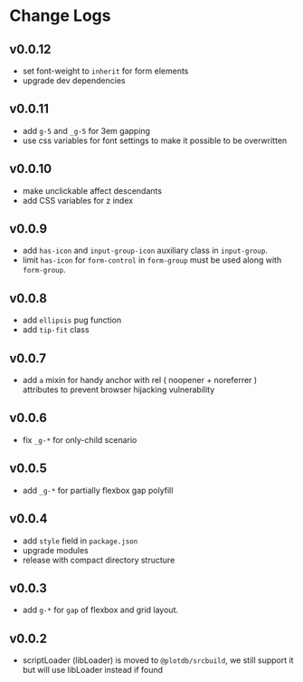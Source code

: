 # Change Logs

## v0.0.12

 - set font-weight to `inherit` for form elements
 - upgrade dev dependencies


## v0.0.11

 - add `g-5` and `_g-5` for 3em gapping
 - use css variables for font settings to make it possible to be overwritten


## v0.0.10

 - make unclickable affect descendants
 - add CSS variables for z index


## v0.0.9

 - add `has-icon` and `input-group-icon` auxiliary class in `input-group`.
 - limit `has-icon` for `form-control` in `form-group` must be used along with `form-group`.


## v0.0.8

 - add `ellipsis` pug function
 - add `tip-fit` class


## v0.0.7

 - add `a` mixin for handy anchor with rel ( noopener + noreferrer ) attributes to prevent browser hijacking vulnerability


## v0.0.6

 - fix `_g-*` for only-child scenario


## v0.0.5

 - add `_g-*` for partially flexbox gap polyfill


## v0.0.4

 - add `style` field in `package.json`
 - upgrade modules
 - release with compact directory structure


## v0.0.3

 - add `g-*` for  `gap` of flexbox and grid layout.


## v0.0.2

 - scriptLoader (libLoader) is moved to `@plotdb/srcbuild`, we still support it but will use libLoader instead if found


